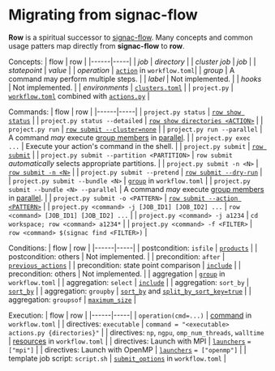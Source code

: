 # Migrating from signac-flow

**Row** is a spiritual successor to
[signac-flow](https://docs.signac.io/projects/flow/en/latest/). Many concepts and
common usage patters map directly from **signac-flow** to **row**.

Concepts:
| flow | row |
|------|-----|
| *job* | *directory* |
| *cluster job* | *job* |
| *statepoint* | *value* |
| *operation* | [`action`](workflow/action/index.md) in `workflow.toml`|
| *group* | A command may perform multiple steps. |
| *label* | Not implemented. |
| *hooks* | Not implemented. |
| *environments* | [`clusters.toml`](clusters/index.md) |
| `project.py` | [`workflow.toml`](workflow/index.md) combined with [`actions.py`](guide/python/actions.md) |

Commands:
| flow | row |
|------|-----|
| `project.py status` | [`row show status`](row/show/status.md) |
| `project.py status --detailed` | [`row show directories <ACTION>`](row/show/directories.md) |
| `project.py run` | [`row submit --cluster=none`](row/submit.md) |
| `project.py run --parallel` | A command *may* execute [group members][group] in [parallel]. |
| `project.py exec ...` | Execute your action's command in the shell. |
| `project.py submit` | [`row submit`](row/submit.md) |
| `project.py submit --partition <PARTITION>` | `row submit` *automatically* selects appropriate partitions. |
| `project.py submit -n <N>` | [`row submit -n <N>`](row/submit.md) |
| `project.py submit --pretend` | [`row submit --dry-run`](row/submit.md) |
| `project.py submit --bundle <N>` | [`group`][group] in `workflow.toml` |
| `project.py submit --bundle <N> --parallel` | A command *may* execute [group members][group] in [parallel]. |
| `project.py submit -o <PATTERN>` | [`row submit --action <PATTERN>`](row/submit.md) |
| `project.py <command> -j [JOB_ID1] [JOB_ID2] ...` | `row <command> [JOB_ID1] [JOB_ID2] ...` |
| `project.py <command> -j a1234` | `cd workspace; row <command> a1234*` |
| `project.py <command> -f <FILTER>` | `row <command> $(signac find <FILTER>)` |

Conditions:
| flow | row |
|------|-----|
| postcondition: `isfile` | [`products`](workflow/action/index.md#products) |
| postcondition: others | Not implemented. |
| precondition: `after` | [`previous_actions`](workflow/action/index.md#previous_actions) |
| precondition: state point comparison | [`include`](workflow/action/group.md#include) |
| precondition: others | Not implemented. |
| aggregation | [`group`][group] in `workflow.toml` |
| aggregation: `select` | [`include`](workflow/action/group.md#include) |
| aggregation: `sort_by` | [`sort_by`] |
| aggregation: `groupby` | [`sort_by`] and [`split_by_sort_key=true`](workflow/action/group.md#split_by_sort_key) |
| aggregation: `groupsof` | [`maximum_size`](workflow/action/group.md#maximum_size) |

Execution:
| flow | row |
|------|-----|
| `operation(cmd=...)` | [command](workflow/action/index.md#command) in `workflow.toml` |
| directives: `executable` | `command = "<executable> actions.py {directories}"` |
| directives: `np`, `ngpu`, `omp_num_threads`, `walltime` | [resources](workflow/action/resources.md) in `workflow.toml` |
| directives: Launch with MPI | [`launchers`](workflow/action/index.md#launchers) `= ["mpi"]` |
| directives: Launch with OpenMP | [`launchers`](workflow/action/index.md#launchers) `= ["openmp"]` |
| template job script: `script.sh` | [`submit_options`](workflow/action/submit-options.md) in `workflow.toml` |

[group]: workflow/action/group.md
[parallel]: guide/concepts/thread-parallelism.md
[`sort_by`]: workflow/action/group.md#sort_by
